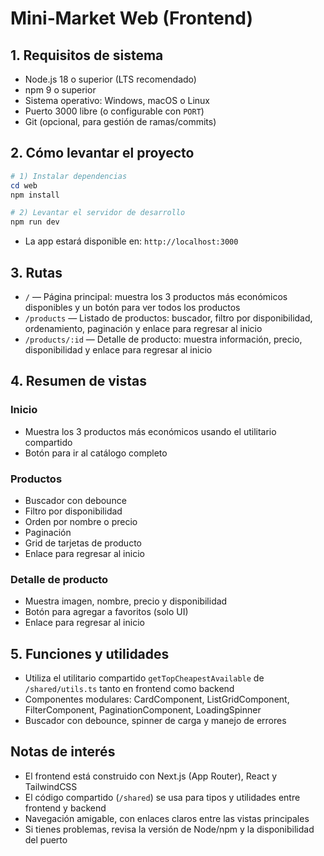 
# Mini‑Market Web (Frontend)

## 1. Requisitos de sistema

- Node.js 18 o superior (LTS recomendado)
- npm 9 o superior
- Sistema operativo: Windows, macOS o Linux
- Puerto 3000 libre (o configurable con `PORT`)
- Git (opcional, para gestión de ramas/commits)

## 2. Cómo levantar el proyecto

```powershell
# 1) Instalar dependencias
cd web
npm install

# 2) Levantar el servidor de desarrollo
npm run dev
```

- La app estará disponible en: `http://localhost:3000`

## 3. Rutas

- `/` — Página principal: muestra los 3 productos más económicos disponibles y un botón para ver todos los productos
- `/products` — Listado de productos: buscador, filtro por disponibilidad, ordenamiento, paginación y enlace para regresar al inicio
- `/products/:id` — Detalle de producto: muestra información, precio, disponibilidad y enlace para regresar al inicio

## 4. Resumen de vistas

### Inicio
- Muestra los 3 productos más económicos usando el utilitario compartido
- Botón para ir al catálogo completo

### Productos
- Buscador con debounce
- Filtro por disponibilidad
- Orden por nombre o precio
- Paginación
- Grid de tarjetas de producto
- Enlace para regresar al inicio

### Detalle de producto
- Muestra imagen, nombre, precio y disponibilidad
- Botón para agregar a favoritos (solo UI)
- Enlace para regresar al inicio

## 5. Funciones y utilidades

- Utiliza el utilitario compartido `getTopCheapestAvailable` de `/shared/utils.ts` tanto en frontend como backend
- Componentes modulares: CardComponent, ListGridComponent, FilterComponent, PaginationComponent, LoadingSpinner
- Buscador con debounce, spinner de carga y manejo de errores

## Notas de interés

- El frontend está construido con Next.js (App Router), React y TailwindCSS
- El código compartido (`/shared`) se usa para tipos y utilidades entre frontend y backend
- Navegación amigable, con enlaces claros entre las vistas principales
- Si tienes problemas, revisa la versión de Node/npm y la disponibilidad del puerto

